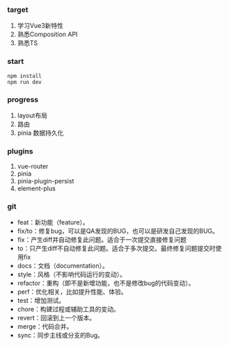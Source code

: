 ### target
1. 学习Vue3新特性
2. 熟悉Composition API
3. 熟悉TS

### start

```shell
npm install
npm run dev
```

### progress
1. layout布局
2. 路由
3. pinia 数据持久化

### plugins
1. vue-router
2. pinia
3. pinia-plugin-persist
4. element-plus

### git
- feat：新功能（feature）。
- fix/to：修复bug，可以是QA发现的BUG，也可以是研发自己发现的BUG。
- fix：产生diff并自动修复此问题。适合于一次提交直接修复问题
- to：只产生diff不自动修复此问题。适合于多次提交。最终修复问题提交时使用fix
- docs：文档（documentation）。
- style：风格（不影响代码运行的变动）。
- refactor：重构（即不是新增功能，也不是修改bug的代码变动）。
- perf：优化相关，比如提升性能、体验。
- test：增加测试。
- chore：构建过程或辅助工具的变动。
- revert：回滚到上一个版本。
- merge：代码合并。
- sync：同步主线或分支的Bug。